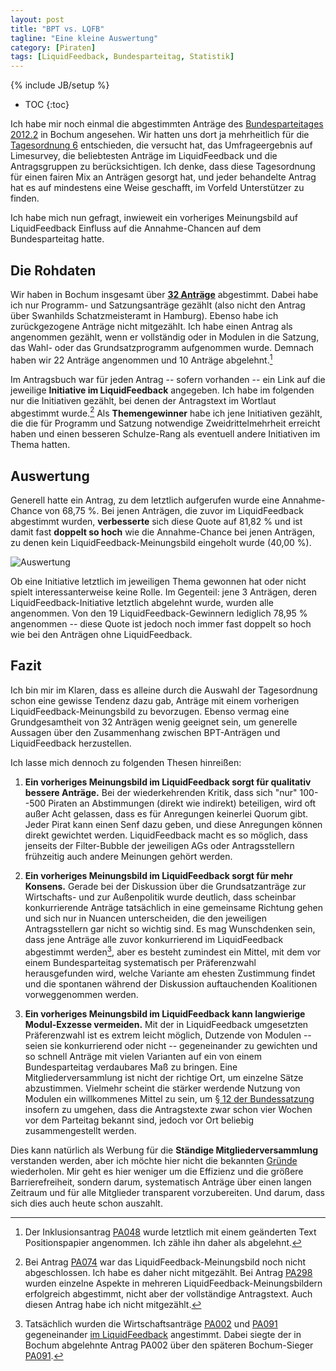 ```yaml
---
layout: post
title: "BPT vs. LQFB"
tagline: "Eine kleine Auswertung"
category: [Piraten]
tags: [LiquidFeedback, Bundesparteitag, Statistik]
---
```

{% include JB/setup %}

* TOC
{:toc}

Ich habe mir noch einmal die abgestimmten Anträge des [Bundesparteitages 2012.2](http://wiki.piratenpartei.de/Bundesparteitag_2012.2) in Bochum angesehen. Wir hatten uns dort ja mehrheitlich für die [Tagesordnung 6](http://wiki.piratenpartei.de/Bundesparteitag_2012.2/TO/TO6) entschieden, die versucht hat, das Umfrageergebnis auf Limesurvey, die beliebtesten Anträge im LiquidFeedback und die Antragsgruppen zu berücksichtigen. Ich denke, dass diese Tagesordnung für einen fairen Mix an Anträgen gesorgt hat, und jeder behandelte Antrag hat es auf mindestens eine Weise geschafft, im Vorfeld Unterstützer zu finden.

Ich habe mich nun gefragt, inwieweit ein vorheriges Meinungsbild auf LiquidFeedback Einfluss auf die Annahme-Chancen auf dem Bundesparteitag hatte.

## Die Rohdaten

Wir haben in Bochum insgesamt über [**32 Anträge**](/20121124/bpt-20122/) abgestimmt. Dabei habe ich nur Programm- und Satzungsanträge gezählt (also nicht den Antrag über Swanhilds Schatzmeisteramt in Hamburg). Ebenso habe ich zurückgezogene Anträge nicht mitgezählt. Ich habe einen Antrag als angenommen gezählt, wenn er vollständig oder in Modulen in die Satzung, das Wahl- oder das Grundsatzprogramm aufgenommen wurde. Demnach haben wir 22 Anträge angenommen und 10 Anträge abgelehnt.[^1]

[^1]: Der Inklusionsantrag [PA048](http://wiki.piratenpartei.de/Antrag:Bundesparteitag_2012.2/Antragsportal/PA048) wurde letztlich mit einem geänderten Text Positionspapier angenommen. Ich zähle ihn daher als abgelehnt.

Im Antragsbuch war für jeden Antrag -- sofern vorhanden -- ein Link auf die jeweilige **Initiative im LiquidFeedback** angegeben. Ich habe im folgenden nur die Initiativen gezählt, bei denen der Antragstext im Wortlaut abgestimmt wurde.[^2] Als **Themengewinner** habe ich jene Initiativen gezählt, die die für Programm und Satzung notwendige Zweidrittelmehrheit erreicht haben und einen besseren Schulze-Rang als eventuell andere Initiativen im Thema hatten.

[^2]: Bei Antrag [PA074](http://wiki.piratenpartei.de/Antrag:Bundesparteitag_2012.2/Antragsportal/PA074) war das LiquidFeedback-Meinungsbild noch nicht abgeschlossen. Ich habe es daher nicht mitgezählt. Bei Antrag [PA298](http://wiki.piratenpartei.de/Antrag:Bundesparteitag_2012.2/Antragsportal/PA298) wurden einzelne Aspekte in mehreren LiquidFeedback-Meinungsbildern erfolgreich abgestimmt, nicht aber der vollständige Antragstext. Auch diesen Antrag habe ich nicht mitgezählt.

## Auswertung

Generell hatte ein Antrag, zu dem letztlich aufgerufen wurde eine Annahme-Chance von 68,75 %. Bei jenen Anträgen, die zuvor im LiquidFeedback abgestimmt wurden, **verbesserte** sich diese Quote auf 81,82 % und ist damit fast **doppelt so hoch** wie die Annahme-Chance bei jenen Anträgen, zu denen kein LiquidFeedback-Meinungsbild eingeholt wurde (40,00 %).

![Auswertung](/assets/images/2012-11-27-bpt-vs-lqfb.png "Auswertung")

Ob eine Initiative letztlich im jeweiligen Thema gewonnen hat oder nicht spielt interessanterweise keine Rolle. Im Gegenteil: jene 3 Anträgen, deren LiquidFeedback-Initiative letztlich abgelehnt wurde, wurden alle angenommen. Von den 19 LiquidFeedback-Gewinnern lediglich 78,95 % angenommen -- diese Quote ist jedoch noch immer fast doppelt so hoch wie bei den Anträgen ohne LiquidFeedback.

## Fazit

Ich bin mir im Klaren, dass es alleine durch die Auswahl der Tagesordnung schon eine gewisse Tendenz dazu gab, Anträge mit einem vorherigen LiquidFeedback-Meinungsbild zu bevorzugen. Ebenso vermag eine Grundgesamtheit von 32 Anträgen wenig geeignet sein, um generelle Aussagen über den Zusammenhang zwischen BPT-Anträgen und LiquidFeedback herzustellen.

Ich lasse mich dennoch zu folgenden Thesen hinreißen:

1. **Ein vorheriges Meinungsbild im LiquidFeedback sorgt für qualitativ bessere Anträge.** Bei der wiederkehrenden Kritik, dass sich "nur" 100--500 Piraten an Abstimmungen (direkt wie indirekt) beteiligen, wird oft außer Acht gelassen, dass es für Anregungen keinerlei Quorum gibt. Jeder Pirat kann einen Senf dazu geben, und diese Anregungen können direkt gewichtet werden. LiquidFeedback macht es so möglich, dass jenseits der Filter-Bubble der jeweiligen AGs oder Antragsstellern frühzeitig auch andere Meinungen gehört werden.

2. **Ein vorheriges Meinungsbild im LiquidFeedback sorgt für mehr Konsens.** Gerade bei der Diskussion über die Grundsatzanträge zur Wirtschafts- und zur Außenpolitik wurde deutlich, dass scheinbar konkurrierende Anträge tatsächlich in eine gemeinsame Richtung gehen und sich nur in Nuancen unterscheiden, die den jeweiligen Antragsstellern gar nicht so wichtig sind. Es mag Wunschdenken sein, dass jene Anträge alle zuvor konkurrierend im LiquidFeedback abgestimmt werden[^3], aber es besteht zumindest ein Mittel, mit dem vor einem Bundesparteitag systematisch per Präferenzwahl herausgefunden wird, welche Variante am ehesten Zustimmung findet und die spontanen während der Diskussion auftauchenden Koalitionen vorweggenommen werden.

3. **Ein vorheriges Meinungsbild im LiquidFeedback kann langwierige Modul-Exzesse vermeiden.** Mit der in LiquidFeedback umgesetzten Präferenzwahl ist es extrem leicht möglich, Dutzende von Modulen -- seien sie konkurrierend oder nicht -- gegeneinander zu gewichten und so schnell Anträge mit vielen Varianten auf ein von einem Bundesparteitag verdaubares Maß zu bringen. Eine Mitgliederversammlung ist nicht der richtige Ort, um einzelne Sätze abzustimmen. Vielmehr scheint die stärker werdende Nutzung von Modulen ein willkommenes Mittel zu sein, um [§ 12 der Bundessatzung](http://wiki.piratenpartei.de/Bundessatzung#.C2.A7_12_-_Satzungs-_und_Programm.C3.A4nderung) insofern zu umgehen, dass die Antragstexte zwar schon vier Wochen vor dem Parteitag bekannt sind, jedoch vor Ort beliebig zusammengestellt werden.

[^3]: Tatsächlich wurden die Wirtschaftsanträge [PA002](http://wiki.piratenpartei.de/Antrag:Bundesparteitag_2012.2/Antragsportal/PA002) und [PA091](http://wiki.piratenpartei.de/Antrag:Bundesparteitag_2012.2/Antragsportal/PA091) gegeneinander [im LiquidFeedback](https://lqfb.piratenpartei.de/lf/issue/show/2418.html) angestimmt. Dabei siegte der in Bochum abgelehnte Antrag PA002 über den späteren Bochum-Sieger [PA091](http://wiki.piratenpartei.de/Antrag:Bundesparteitag_2012.2/Antragsportal/PA091).

Dies kann natürlich als Werbung für die **Ständige Mitgliederversammlung** verstanden werden, aber ich möchte hier nicht die bekannten [Gründe](http://jabbusch.tumblr.com/post/36469745909/die-6-staerksten-vorteile-der-staendigen-mitglieder) wiederholen. Mir geht es hier weniger um die Effizienz und die größere Barrierefreiheit, sondern darum, systematisch Anträge über einen langen Zeitraum und für alle Mitglieder transparent vorzubereiten. Und darum, dass sich dies auch heute schon auszahlt.
